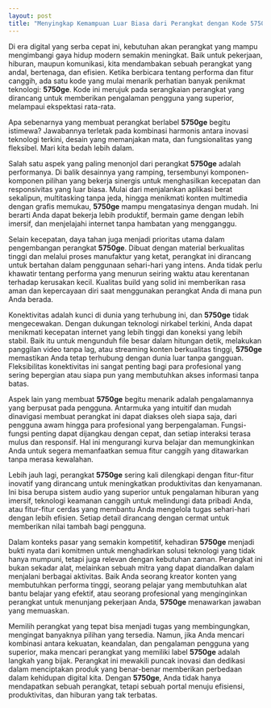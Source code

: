 ```yaml
---
layout: post
title: "Menyingkap Kemampuan Luar Biasa dari Perangkat dengan Kode 5750ge"
---
```


Di era digital yang serba cepat ini, kebutuhan akan perangkat yang mampu mengimbangi gaya hidup modern semakin meningkat. Baik untuk pekerjaan, hiburan, maupun komunikasi, kita mendambakan sebuah perangkat yang andal, bertenaga, dan efisien. Ketika berbicara tentang performa dan fitur canggih, ada satu kode yang mulai menarik perhatian banyak penikmat teknologi: **5750ge**. Kode ini merujuk pada serangkaian perangkat yang dirancang untuk memberikan pengalaman pengguna yang superior, melampaui ekspektasi rata-rata.

Apa sebenarnya yang membuat perangkat berlabel **5750ge** begitu istimewa? Jawabannya terletak pada kombinasi harmonis antara inovasi teknologi terkini, desain yang memanjakan mata, dan fungsionalitas yang fleksibel. Mari kita bedah lebih dalam.

Salah satu aspek yang paling menonjol dari perangkat **5750ge** adalah performanya. Di balik desainnya yang ramping, tersembunyi komponen-komponen pilihan yang bekerja sinergis untuk menghasilkan kecepatan dan responsivitas yang luar biasa. Mulai dari menjalankan aplikasi berat sekalipun, multitasking tanpa jeda, hingga menikmati konten multimedia dengan grafis memukau, **5750ge** mampu mengatasinya dengan mudah. Ini berarti Anda dapat bekerja lebih produktif, bermain game dengan lebih imersif, dan menjelajahi internet tanpa hambatan yang mengganggu.

Selain kecepatan, daya tahan juga menjadi prioritas utama dalam pengembangan perangkat **5750ge**. Dibuat dengan material berkualitas tinggi dan melalui proses manufaktur yang ketat, perangkat ini dirancang untuk bertahan dalam penggunaan sehari-hari yang intens. Anda tidak perlu khawatir tentang performa yang menurun seiring waktu atau kerentanan terhadap kerusakan kecil. Kualitas build yang solid ini memberikan rasa aman dan kepercayaan diri saat menggunakan perangkat Anda di mana pun Anda berada.

Konektivitas adalah kunci di dunia yang terhubung ini, dan **5750ge** tidak mengecewakan. Dengan dukungan teknologi nirkabel terkini, Anda dapat menikmati kecepatan internet yang lebih tinggi dan koneksi yang lebih stabil. Baik itu untuk mengunduh file besar dalam hitungan detik, melakukan panggilan video tanpa lag, atau streaming konten berkualitas tinggi, **5750ge** memastikan Anda tetap terhubung dengan dunia luar tanpa gangguan. Fleksibilitas konektivitas ini sangat penting bagi para profesional yang sering bepergian atau siapa pun yang membutuhkan akses informasi tanpa batas.

Aspek lain yang membuat **5750ge** begitu menarik adalah pengalamannya yang berpusat pada pengguna. Antarmuka yang intuitif dan mudah dinavigasi membuat perangkat ini dapat diakses oleh siapa saja, dari pengguna awam hingga para profesional yang berpengalaman. Fungsi-fungsi penting dapat dijangkau dengan cepat, dan setiap interaksi terasa mulus dan responsif. Hal ini mengurangi kurva belajar dan memungkinkan Anda untuk segera memanfaatkan semua fitur canggih yang ditawarkan tanpa merasa kewalahan.

Lebih jauh lagi, perangkat **5750ge** sering kali dilengkapi dengan fitur-fitur inovatif yang dirancang untuk meningkatkan produktivitas dan kenyamanan. Ini bisa berupa sistem audio yang superior untuk pengalaman hiburan yang imersif, teknologi keamanan canggih untuk melindungi data pribadi Anda, atau fitur-fitur cerdas yang membantu Anda mengelola tugas sehari-hari dengan lebih efisien. Setiap detail dirancang dengan cermat untuk memberikan nilai tambah bagi pengguna.

Dalam konteks pasar yang semakin kompetitif, kehadiran **5750ge** menjadi bukti nyata dari komitmen untuk menghadirkan solusi teknologi yang tidak hanya mumpuni, tetapi juga relevan dengan kebutuhan zaman. Perangkat ini bukan sekadar alat, melainkan sebuah mitra yang dapat diandalkan dalam menjalani berbagai aktivitas. Baik Anda seorang kreator konten yang membutuhkan performa tinggi, seorang pelajar yang membutuhkan alat bantu belajar yang efektif, atau seorang profesional yang menginginkan perangkat untuk menunjang pekerjaan Anda, **5750ge** menawarkan jawaban yang memuaskan.

Memilih perangkat yang tepat bisa menjadi tugas yang membingungkan, mengingat banyaknya pilihan yang tersedia. Namun, jika Anda mencari kombinasi antara kekuatan, keandalan, dan pengalaman pengguna yang superior, maka mencari perangkat yang memiliki label **5750ge** adalah langkah yang bijak. Perangkat ini mewakili puncak inovasi dan dedikasi dalam menciptakan produk yang benar-benar memberikan perbedaan dalam kehidupan digital kita. Dengan **5750ge**, Anda tidak hanya mendapatkan sebuah perangkat, tetapi sebuah portal menuju efisiensi, produktivitas, dan hiburan yang tak terbatas.

